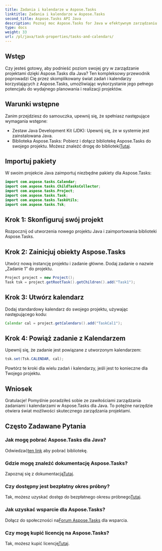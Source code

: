 ```yaml
---
title: Zadania i kalendarze w Aspose.Tasks
linktitle: Zadania i kalendarze w Aspose.Tasks
second_title: Aspose.Tasks API Java
description: Poznaj moc Aspose.Tasks for Java w efektywnym zarządzaniu zadaniami i kalendarzami. Pobierz teraz, aby uzyskać płynne zarządzanie projektami!
type: docs
weight: 33
url: /pl/java/task-properties/tasks-and-calendars/
---
```

## Wstęp
Czy jesteś gotowy, aby podnieść poziom swojej gry w zarządzanie projektami dzięki Aspose.Tasks dla Java? Ten kompleksowy przewodnik poprowadzi Cię przez skomplikowany świat zadań i kalendarzy korzystających z Aspose.Tasks, umożliwiając wykorzystanie jego pełnego potencjału do wydajnego planowania i realizacji projektów.
## Warunki wstępne
Zanim przejdziesz do samouczka, upewnij się, że spełniasz następujące wymagania wstępne:
- Zestaw Java Development Kit (JDK): Upewnij się, że w systemie jest zainstalowana Java.
- Biblioteka Aspose.Tasks: Pobierz i dołącz bibliotekę Aspose.Tasks do swojego projektu. Możesz znaleźć drogę do biblioteki[Tutaj](https://releases.aspose.com/tasks/java/).
## Importuj pakiety
W swoim projekcie Java zaimportuj niezbędne pakiety dla Aspose.Tasks:
```java
import com.aspose.tasks.Calendar;
import com.aspose.tasks.ChildTasksCollector;
import com.aspose.tasks.Project;
import com.aspose.tasks.Task;
import com.aspose.tasks.TaskUtils;
import com.aspose.tasks.Tsk;
```
## Krok 1: Skonfiguruj swój projekt
Rozpocznij od utworzenia nowego projektu Java i zaimportowania biblioteki Aspose.Tasks.
## Krok 2: Zainicjuj obiekty Aspose.Tasks
Utwórz nową instancję projektu i zadanie główne. Dodaj zadanie o nazwie „Zadanie 1” do projektu.
```java
Project project = new Project();
Task tsk = project.getRootTask().getChildren().add("Task1");
```
## Krok 3: Utwórz kalendarz
Dodaj standardowy kalendarz do swojego projektu, używając następującego kodu:
```java
Calendar cal = project.getCalendars().add("TaskCal1");
```
## Krok 4: Powiąż zadanie z Kalendarzem
Upewnij się, że zadanie jest powiązane z utworzonym kalendarzem:
```java
tsk.set(Tsk.CALENDAR, cal);
```
Powtórz te kroki dla wielu zadań i kalendarzy, jeśli jest to konieczne dla Twojego projektu.
## Wniosek
Gratulacje! Pomyślnie poradziłeś sobie ze zawiłościami zarządzania zadaniami i kalendarzami w Aspose.Tasks dla Java. To potężne narzędzie otwiera świat możliwości skutecznego zarządzania projektami.
## Często Zadawane Pytania
### Jak mogę pobrać Aspose.Tasks dla Java?
 Odwiedzać[ten link](https://releases.aspose.com/tasks/java/) aby pobrać bibliotekę.
### Gdzie mogę znaleźć dokumentację Aspose.Tasks?
 Zapoznaj się z dokumentacją[Tutaj](https://reference.aspose.com/tasks/java/).
### Czy dostępny jest bezpłatny okres próbny?
Tak, możesz uzyskać dostęp do bezpłatnego okresu próbnego[Tutaj](https://releases.aspose.com/).
### Jak uzyskać wsparcie dla Aspose.Tasks?
 Dołącz do społeczności na[Forum Aspose.Tasks](https://forum.aspose.com/c/tasks/15) dla wsparcia.
### Czy mogę kupić licencję na Aspose.Tasks?
 Tak, możesz kupić licencję[Tutaj](https://purchase.aspose.com/buy).